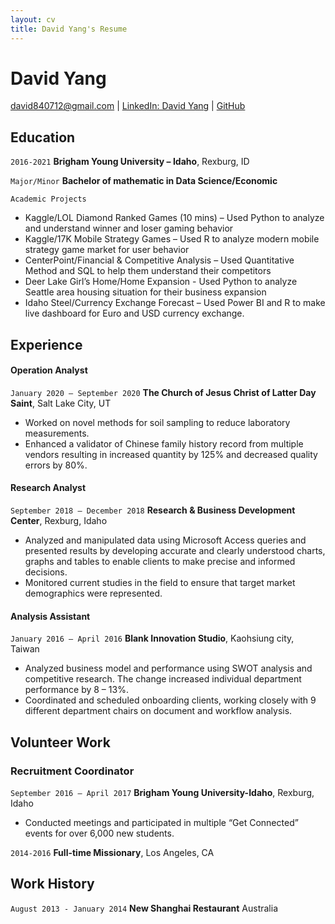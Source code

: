 ```yaml
---
layout: cv
title: David Yang's Resume
---
```

# David Yang


<div id="webaddress">
<a href="david840712@gmail.com">david840712@gmail.com</a>
| <a href="https://www.linkedin.com/in/shih-wei-david-yang-a73826124/">LinkedIn: David Yang</a>
| <a href="https://github.com/hhhh840712">GitHub</a>
</div>

<!-- https://www.monique.tech/the-art-of-markdown -->

## Education

`2016-2021`
__Brigham Young University – Idaho__, Rexburg, ID

`Major/Minor`
__Bachelor of mathematic in Data Science/Economic__

`Academic Projects`
- Kaggle/LOL Diamond Ranked Games (10 mins) – Used Python to analyze and understand winner and loser gaming behavior
- Kaggle/17K Mobile Strategy Games – Used R to analyze modern mobile strategy game market for user behavior
- CenterPoint/Financial & Competitive Analysis – Used Quantitative Method and SQL to help them understand their competitors
- Deer Lake Girl’s Home/Home Expansion - Used Python to analyze Seattle area housing situation for their business expansion
- Idaho Steel/Currency Exchange Forecast – Used Power BI and R to make live dashboard for Euro and USD currency exchange.

## Experience
#### Operation Analyst
`January 2020 – September 2020`
__The Church of Jesus Christ of Latter Day Saint__, Salt Lake City, UT

- Worked on novel methods for soil sampling to reduce laboratory measurements.
- Enhanced a validator of Chinese family history record from multiple vendors resulting in increased quantity by 125% and decreased quality errors by 80%.

#### Research Analyst
`September 2018 – December 2018`
__Research & Business Development Center__, Rexburg, Idaho

- Analyzed and manipulated data using Microsoft Access queries and presented results by developing accurate and clearly understood charts, graphs and tables to enable clients to make precise and informed decisions.
- Monitored current studies in the field to ensure that target market demographics were represented.

#### Analysis Assistant                                                                                                                                           
`January 2016 – April 2016`
__Blank Innovation Studio__, Kaohsiung city, Taiwan

- Analyzed business model and performance using SWOT analysis and competitive research. The change increased individual department performance by 8 – 13%.
- Coordinated and scheduled onboarding clients, working closely with 9 different department chairs on document and workflow analysis.


## Volunteer Work
### Recruitment Coordinator
`September 2016 – April 2017`
__Brigham Young University-Idaho__, Rexburg, Idaho
- Conducted meetings and participated in multiple “Get Connected” events for over 6,000 new students.

`2014-2016`
__Full-time Missionary__, Los Angeles, CA

## Work History
`August 2013 - January 2014`
__New Shanghai Restaurant__ Australia


<!-- ### Footer

Last updated: May 2013 -->


